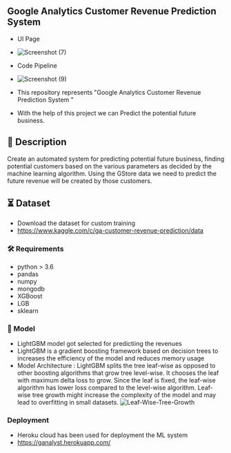 ## Google Analytics Customer Revenue Prediction System



- UI Page
- ![Screenshot (7)](https://user-images.githubusercontent.com/71813414/138503780-b59b62b1-bdad-43ec-8cb3-fa5901b68a67.png)


- Code Pipeline
- ![Screenshot (9)](https://user-images.githubusercontent.com/71813414/138504464-c7114223-9da7-4152-96ac-2837d1eac5b3.png)



 - This repository represents "Google Analytics Customer Revenue Prediction System "
 - With the help of this project we can Predict the potential future business.


##  📝 Description


Create an automated system for predicting potential future business, finding potential
customers based on the various parameters as decided by the machine learning
algorithm. Using the GStore data we need to predict the future revenue will be
created by those customers.

## ⏳ Dataset

- Download the dataset for custom training
- https://www.kaggle.com/c/ga-customer-revenue-prediction/data


### :hammer_and_wrench: Requirements

- python > 3.6 
- pandas
- numpy
- mongodb
- XGBoost
- LGB
- sklearn

### 🎯 Model
- LightGBM  model got selected for predictiing the revenues
- LightGBM is a gradient boosting framework based on decision trees to increases the efficiency of the model and reduces memory usage
- Model Architecture :
     LightGBM splits the tree leaf-wise as opposed to other boosting algorithms that grow tree level-wise. It chooses the leaf with maximum delta loss to grow. Since the leaf is    fixed, the leaf-wise algorithm has lower loss compared to the level-wise algorithm. Leaf-wise tree growth might increase the complexity of the model and may lead to              overfitting in small datasets.
   ![Leaf-Wise-Tree-Growth](https://user-images.githubusercontent.com/71813414/138502357-b81adcb0-c952-4c39-8645-38a96904dc24.png)

### Deployment
- Heroku cloud has been used for deployment the ML system
- https://ganalyst.herokuapp.com/   

